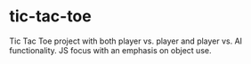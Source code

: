 # tic-tac-toe

Tic Tac Toe project with both player vs. player and player vs. AI functionality.  JS focus with an emphasis on object use.

